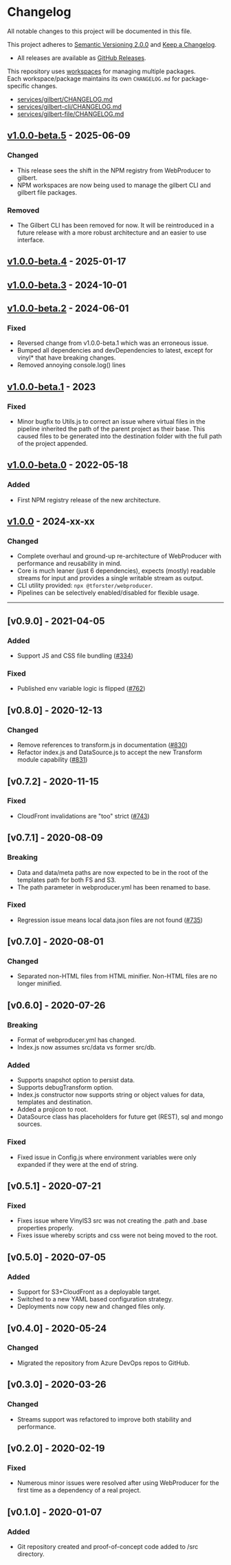 # Changelog

All notable changes to this project will be documented in this file.

This project adheres to [Semantic Versioning 2.0.0](https://semver.org/spec/v2.0.0.html) and [Keep a Changelog](https://keepachangelog.com/en/1.1.0/).

- All releases are available as [GitHub Releases](https://github.com/tforster/webproducer/releases).

This repository uses [workspaces](https://docs.npmjs.com/cli/v7/using-npm/workspaces) for managing multiple packages.  
Each workspace/package maintains its own `CHANGELOG.md` for package-specific changes.

- [services/gilbert/CHANGELOG.md](./services/gilbert/CHANGELOG.md)
- [services/gilbert-cli/CHANGELOG.md](./services/gilbert-cli/CHANGELOG.md)
- [services/gilbert-file/CHANGELOG.md](./services/gilbert-file/CHANGELOG.md)

## [v1.0.0-beta.5](https://github.com/tforster/webproducer/compare/v1.0.0-beta.4...v1.0.0-beta.5) - 2025-06-09

### Changed

- This release sees the shift in the NPM registry from WebProducer to gilbert.
- NPM workspaces are now being used to manage the gilbert CLI and gilbert file packages.

### Removed

- The Gilbert CLI has been removed for now. It will be reintroduced in a future release with a more robust architecture and an easier to use interface.

## [v1.0.0-beta.4](https://github.com/tforster/webproducer/compare/v1.0.0-beta.3...v1.0.0-beta.4) - 2025-01-17

## [v1.0.0-beta.3](https://github.com/tforster/webproducer/compare/v1.0.0-beta.2...v1.0.0-beta.3) - 2024-10-01

## [v1.0.0-beta.2](https://github.com/tforster/webproducer/compare/v1.0.0-beta.1...v1.0.0-beta.2) - 2024-06-01

### Fixed

- Reversed change from v1.0.0-beta.1 which was an erroneous issue.
- Bumped all dependencies and devDependencies to latest, except for vinyl\* that have breaking changes.
- Removed annoying console.log() lines

## [v1.0.0-beta.1](https://github.com/tforster/webproducer/compare/v1.0.0-beta.0...v1.0.0-beta.1) - 2023

### Fixed

- Minor bugfix to Utils.js to correct an issue where virtual files in the pipeline inherited the path of the parent project as their base. This caused files to be generated into the destination folder with the full path of the project appended.

## [v1.0.0-beta.0](https://github.com/tforster/webproducer/compare/v1.0.0...v1.0.0-beta.0) - 2022-05-18

### Added

- First NPM registry release of the new architecture.

## [v1.0.0] - 2024-xx-xx

### Changed

- Complete overhaul and ground-up re-architecture of WebProducer with performance and reusability in mind.
- Core is much leaner (just 6 dependencies), expects (mostly) readable streams for input and provides a single writable stream as output.
- CLI utility provided: `npx @tforster/webproducer`.
- Pipelines can be selectively enabled/disabled for flexible usage.

---

<!-- Legacy history below, reformatted for consistency -->

## [v0.9.0] - 2021-04-05

### Added

- Support JS and CSS file bundling ([#334](https://dev.azure.com/techsmarts/TechSmarts/_workitems/edit/334))

### Fixed

- Published env variable logic is flipped ([#762](https://dev.azure.com/techsmarts/TechSmarts/_workitems/edit/762))

## [v0.8.0] - 2020-12-13

### Changed

- Remove references to transform.js in documentation ([#830](https://dev.azure.com/techsmarts/TechSmarts/_workitems/edit/830))
- Refactor index.js and DataSource.js to accept the new Transform module capability ([#831](https://dev.azure.com/techsmarts/TechSmarts/_workitems/edit/831))

## [v0.7.2] - 2020-11-15

### Fixed

- CloudFront invalidations are "too" strict ([#743](https://dev.azure.com/techsmarts/TechSmarts/_workitems/edit/743))

## [v0.7.1] - 2020-08-09

### Breaking

- Data and data/meta paths are now expected to be in the root of the templates path for both FS and S3.
- The path parameter in webproducer.yml has been renamed to base.

### Fixed

- Regression issue means local data.json files are not found ([#735](https://dev.azure.com/techsmarts/Web%20Producer/_workitems/edit/735))

## [v0.7.0] - 2020-08-01

### Changed

- Separated non-HTML files from HTML minifier. Non-HTML files are no longer minified.

## [v0.6.0] - 2020-07-26

### Breaking

- Format of webproducer.yml has changed.
- Index.js now assumes src/data vs former src/db.

### Added

- Supports snapshot option to persist data.
- Supports debugTransform option.
- Index.js constructor now supports string or object values for data, templates and destination.
- Added a projicon to root.
- DataSource class has placeholders for future get (REST), sql and mongo sources.

### Fixed

- Fixed issue in Config.js where environment variables were only expanded if they were at the end of string.

## [v0.5.1] - 2020-07-21

### Fixed

- Fixes issue where VinylS3 src was not creating the .path and .base properties properly.
- Fixes issue whereby scripts and css were not being moved to the root.

## [v0.5.0] - 2020-07-05

### Added

- Support for S3+CloudFront as a deployable target.
- Switched to a new YAML based configuration strategy.
- Deployments now copy new and changed files only.

## [v0.4.0] - 2020-05-24

### Changed

- Migrated the repository from Azure DevOps repos to GitHub.

## [v0.3.0] - 2020-03-26

### Changed

- Streams support was refactored to improve both stability and performance.

## [v0.2.0] - 2020-02-19

### Fixed

- Numerous minor issues were resolved after using WebProducer for the first time as a dependency of a real project.

## [v0.1.0] - 2020-01-07

### Added

- Git repository created and proof-of-concept code added to /src directory.

[Unreleased]: https://github.com/tforster/webproducer/compare/v1.0.0-beta.2...HEAD
[v1.0.0-beta.2]: https://github.com/tforster/webproducer/compare/v1.0.0-beta.1...v1.0.0-beta.2
[v1.0.0-beta.1]: https://github.com/tforster/webproducer/compare/v1.0.0-beta.0...v1.0.0-beta.1
[v1.0.0-beta.0]: https://github.com/tforster/webproducer/compare/v1.0.0...v1.0.0-beta.0
[v1.0.0]: https://github.com/tforster/webproducer/releases/tag/v1.0.0
